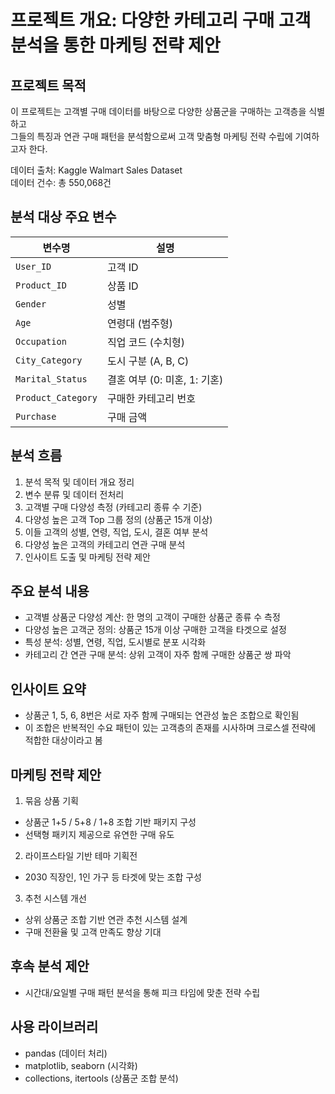 # 프로젝트 개요: 다양한 카테고리 구매 고객 분석을 통한 마케팅 전략 제안

## 프로젝트 목적
이 프로젝트는 고객별 구매 데이터를 바탕으로 다양한 상품군을 구매하는 고객층을 식별하고   
그들의 특징과 연관 구매 패턴을 분석함으로써 고객 맞춤형 마케팅 전략 수립에 기여하고자 한다.   

데이터 출처: Kaggle Walmart Sales Dataset   
데이터 건수: 총 550,068건   

## 분석 대상 주요 변수

| 변수명                | 설명                   |
| ------------------ | -------------------- |
| `User_ID`          | 고객 ID            |
| `Product_ID`       | 상품 ID              |
| `Gender`           | 성별                   |
| `Age`              | 연령대 (범주형)            |
| `Occupation`       | 직업 코드 (수치형)          |
| `City_Category`    | 도시 구분 (A, B, C)      |
| `Marital_Status`   | 결혼 여부 (0: 미혼, 1: 기혼) |
| `Product_Category` | 구매한 카테고리 번호           |
| `Purchase`         | 구매 금액                |

## 분석 흐름

1. 분석 목적 및 데이터 개요 정리   
2. 변수 분류 및 데이터 전처리   
3. 고객별 구매 다양성 측정 (카테고리 종류 수 기준)   
4. 다양성 높은 고객 Top 그룹 정의 (상품군 15개 이상)   
5. 이들 고객의 성별, 연령, 직업, 도시, 결혼 여부 분석   
6. 다양성 높은 고객의 카테고리 연관 구매 분석   
7. 인사이트 도출 및 마케팅 전략 제안

## 주요 분석 내용

- 고객별 상품군 다양성 계산: 한 명의 고객이 구매한 상품군 종류 수 측정
- 다양성 높은 고객군 정의: 상품군 15개 이상 구매한 고객을 타겟으로 설정
- 특성 분석: 성별, 연령, 직업, 도시별로 분포 시각화
- 카테고리 간 연관 구매 분석: 상위 고객이 자주 함께 구매한 상품군 쌍 파악

## 인사이트 요약

- 상품군 1, 5, 6, 8번은 서로 자주 함께 구매되는 연관성 높은 조합으로 확인됨
- 이 조합은 반복적인 수요 패턴이 있는 고객층의 존재를 시사하며 크로스셀 전략에 적합한 대상이라고 봄


## 마케팅 전략 제안

1. 묶음 상품 기획   
- 상품군 1+5 / 5+8 / 1+8 조합 기반 패키지 구성   
- 선택형 패키지 제공으로 유연한 구매 유도   

2. 라이프스타일 기반 테마 기획전   
- 2030 직장인, 1인 가구 등 타겟에 맞는 조합 구성   

3. 추천 시스템 개선   
- 상위 상품군 조합 기반 연관 추천 시스템 설계   
- 구매 전환율 및 고객 만족도 향상 기대   

## 후속 분석 제안
- 시간대/요일별 구매 패턴 분석을 통해 피크 타임에 맞춘 전략 수립

## 사용 라이브러리
- pandas (데이터 처리)   
- matplotlib, seaborn (시각화)   
- collections, itertools (상품군 조합 분석)   
